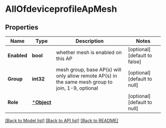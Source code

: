 # AllOfdeviceprofileApMesh

## Properties
Name | Type | Description | Notes
------------ | ------------- | ------------- | -------------
**Enabled** | **bool** | whether mesh is enabled on this AP | [optional] [default to false]
**Group** | **int32** | mesh group, base AP(s) will only allow remote AP(s) in the same mesh group to join, 1-9, optional | [optional] [default to null]
**Role** | [***Object**](.md) |  | [optional] [default to null]

[[Back to Model list]](../README.md#documentation-for-models) [[Back to API list]](../README.md#documentation-for-api-endpoints) [[Back to README]](../README.md)

